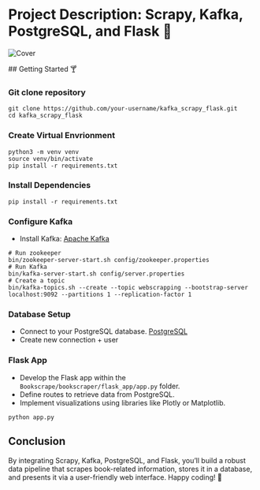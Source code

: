 
# Project Description: Scrapy, Kafka, PostgreSQL, and Flask 🍷

![Cover](https://wallpapercave.com/wp/wp1828905.png)

<!-- English Content -->
<div id="english-content">
## Getting Started 🍸

### Git clone repository
```
git clone https://github.com/your-username/kafka_scrapy_flask.git
cd kafka_scrapy_flask
```

### Create Virtual Envrionment
```
python3 -m venv venv
source venv/bin/activate
pip install -r requirements.txt
```

### Install Dependencies 
```
pip install -r requirements.txt
```

### Configure Kafka
- Install Kafka: [Apache Kafka](https://kafka.apache.org/)
```
# Run zookeeper
bin/zookeeper-server-start.sh config/zookeeper.properties
# Run Kafka
bin/kafka-server-start.sh config/server.properties
# Create a topic
bin/kafka-topics.sh --create --topic webscrapping --bootstrap-server localhost:9092 --partitions 1 --replication-factor 1
```

### Database Setup
- Connect to your PostgreSQL database.
[PostgreSQL](https://www.postgresql.org/)
- Create new connection + user

### Flask App 
- Develop the Flask app within the `Bookscrape/bookscraper/flask_app/app.py` folder.
- Define routes to retrieve data from PostgreSQL.
- Implement visualizations using libraries like Plotly or Matplotlib.
```
python app.py
```

## Conclusion
By integrating Scrapy, Kafka, PostgreSQL, and Flask, you’ll build a robust data pipeline that scrapes book-related information, stores it in a database, and presents it via a user-friendly web interface. Happy coding! 🚀
